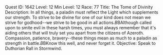 Quest ID: 1642
Level: 12
Min Level: 12
Race: 77
Title: The Tome of Divinity
Description: In all things, a paladin must reflect the Light which supplements our strength. To strive to be divine for one of our kind does not mean we strive for godhood--we strive to be good in all actions.$B$BAlthough called upon to smite evil in these harsh times, you must always remember that it's aiding others that will truly set you apart from the citizens of Azeroth. Compassion, patience, bravery--these things mean as much to a paladin as strength in battle.$B$BKnow this well, and never forget it.
Objective: Speak to Duthorian Rall in Stormwind.
